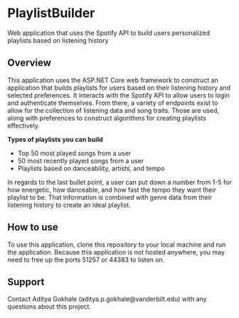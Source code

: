 # PlaylistBuilder
Web application that uses the Spotify API to build users personalized playlists based on listening history

<h2>Overview</h2>

This application uses the ASP.NET Core web framework to construct an application that builds playlists for users based on their 
listening history and selected preferences. It interacts with the Spotify API to allow users to login and authenticate themselves. From there,
a variety of endpoints exist to allow for the collection of listening data and song traits. Those are used, along with preferences to construct
algorithms for creating playlists effectively.

<b>Types of playlists you can build</b>
- Top 50 most played songs from a user
- 50 most recently played songs from a user
- Playlists based on danceability, artists, and tempo

In regards to the last bullet point, a user can put down a number from 1-5 for how energetic, how danceable, and how fast the tempo they want
their playlist to be. That information is combined with genre data from their listening history to create an ideal playlist.

<h2>How to use</h2>

To use this application, clone this repository to your local machine and run the application. Because this application is not hosted anywhere,
you may need to free up the ports 51257 or 44383 to listen on.


<h2>Support</h2>
Contact Aditya Gokhale (aditya.p.gokhale@vanderbilt.edu) with any questions about this project.
